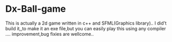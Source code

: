 # Dx-Ball-game
This is actually a 2d game written in c++ and SFML(Graphics library)..
I did't build it,,to make it an exe file,but you can easily play this using any compiler ....
improvement,bug fixies are wellcome..
